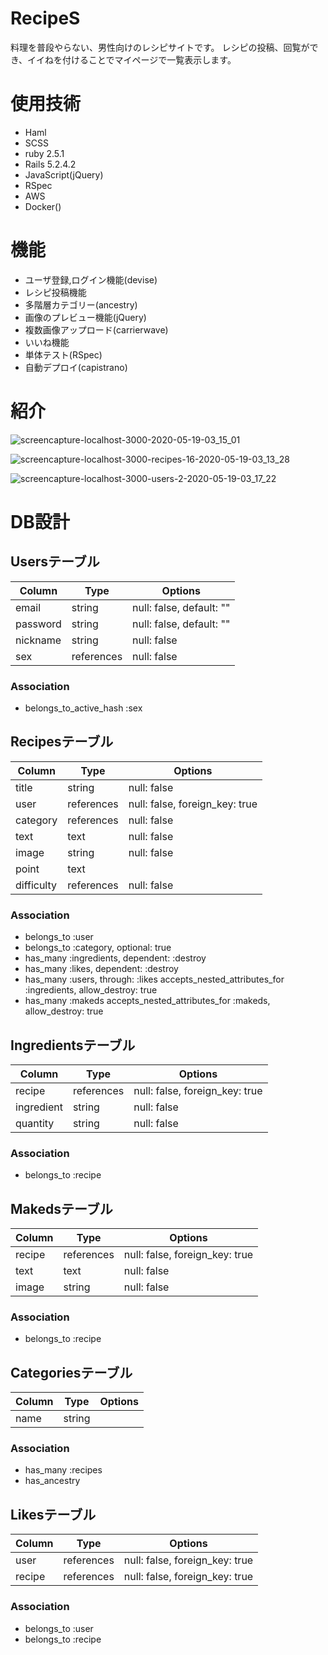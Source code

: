 # RecipeS
料理を普段やらない、男性向けのレシピサイトです。
レシピの投稿、回覧ができ、イイねを付けることでマイページで一覧表示します。


# 使用技術
- Haml
- SCSS
- ruby 2.5.1
- Rails 5.2.4.2
- JavaScript(jQuery)
- RSpec
- AWS
- Docker()

# 機能
- ユーザ登録,ログイン機能(devise)
- レシピ投稿機能
- 多階層カテゴリー(ancestry)
- 画像のプレビュー機能(jQuery)
- 複数画像アップロード(carrierwave)
- いいね機能
- 単体テスト(RSpec)
- 自動デプロイ(capistrano)


# 紹介
![screencapture-localhost-3000-2020-05-19-03_15_01](https://user-images.githubusercontent.com/57590363/82246129-17f43c80-997f-11ea-8cef-92cc05be28d7.png)

![screencapture-localhost-3000-recipes-16-2020-05-19-03_13_28](https://user-images.githubusercontent.com/57590363/82245940-d1064700-997e-11ea-9701-c57dc76e6ce8.png)

![screencapture-localhost-3000-users-2-2020-05-19-03_17_22](https://user-images.githubusercontent.com/57590363/82246259-4bcf6200-997f-11ea-877a-670029241cc3.png)


# DB設計

## Usersテーブル
|Column   |Type       |Options                  |
|---------|-----------|-------------------------|
|email    |string     |null: false, default: "" |
|password |string     |null: false, default: "" |
|nickname |string     |null: false              |
|sex      |references |null: false              |

### Association
- belongs_to_active_hash :sex

## Recipesテーブル
|Column     |Type       |Options                        |
|-----------|-----------|-------------------------------|
|title      |string     |null: false                    |
|user       |references |null: false, foreign_key: true |
|category   |references |null: false                    |
|text       |text       |null: false                    |
|image      |string     |null: false                    |
|point      |text       |                               |
|difficulty |references |null: false                    |

### Association
- belongs_to :user
- belongs_to :category, optional: true
- has_many :ingredients, dependent: :destroy
- has_many :likes, dependent: :destroy
- has_many :users, through: :likes
  accepts_nested_attributes_for :ingredients, allow_destroy: true
- has_many :makeds
  accepts_nested_attributes_for :makeds, allow_destroy: true

## Ingredientsテーブル
|Column     |Type       |Options                        |
|-----------|-----------|-------------------------------|
|recipe     |references |null: false, foreign_key: true |
|ingredient |string     |null: false                    |
|quantity   |string     |null: false                    |

### Association
- belongs_to :recipe

## Makedsテーブル
|Column     |Type       |Options                        |
|-----------|-----------|-------------------------------|
|recipe     |references |null: false, foreign_key: true |
|text       |text       |null: false                    |
|image      |string     |null: false                    |

### Association
- belongs_to :recipe

## Categoriesテーブル
|Column |Type   |Options |
|-------|-------|--------|
|name   |string |        |

### Association
- has_many :recipes
- has_ancestry

## Likesテーブル
|Column |Type       |Options                        |
|-------|-----------|-------------------------------|
|user   |references |null: false, foreign_key: true |
|recipe |references |null: false, foreign_key: true |

### Association
- belongs_to :user
- belongs_to :recipe
